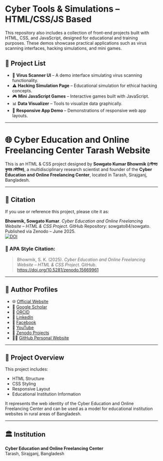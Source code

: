 # Cyber Tools & Simulations – HTML/CSS/JS Based

This repository also includes a collection of front-end projects built with HTML, CSS, and JavaScript, designed for educational and training purposes. These demos showcase practical applications such as virus scanning interfaces, hacking simulations, and mini games.

## 📁 Project List

- 🔐 **Virus Scanner UI** – A demo interface simulating virus scanning functionality.  
- ⚠️ **Hacking Simulation Page** – Educational simulation for ethical hacking concepts.  
- 🎮 **Mini JavaScript Games** – Interactive games built with JavaScript.  
- 📊 **Data Visualizer** – Tools to visualize data graphically.  
- 📱 **Responsive App Demo** – Demonstrations of responsive web app layouts.

---
# 🌐 Cyber Education and Online Freelancing Center Tarash Website

This is an HTML & CSS project designed by **Sowgato Kumar Bhowmik (সৌগত কুমার ভৌমিক)**, a multidisciplinary research scientist and founder of the **Cyber Education and Online Freelancing Center**, located in Tarash, Sirajganj, Bangladesh.

---

## 📄 Citation

If you use or reference this project, please cite it as:

**Bhowmik, Sowgato Kumar**. *Cyber Education and Online Freelancing Website – HTML & CSS Project*. GitHub Repository: sowgato84/sowgato.  
Published via Zenodo – June 2025.  
[![DOI](https://zenodo.org/badge/DOI/10.5281/zenodo.15669961.svg)](https://doi.org/10.5281/zenodo.15669961)

### 📘 APA Style Citation:
> Bhowmik, S. K. (2025). *Cyber Education and Online Freelancing Website – HTML & CSS Project*. GitHub. https://doi.org/10.5281/zenodo.15669961

---

## 🔗 Author Profiles

- 🌐 [Official Website](https://sowgato.blogspot.com)  
- 🧠 [Google Scholar](https://scholar.google.com/citations?user=Iy02rmkAAAAJ&hl=en)  
- 🪪 [ORCID](https://orcid.org/0009-0005-2071-5614)  
- 🔗 [LinkedIn](https://www.linkedin.com/in/sowgato-kumar-bhowmik-0219a22b0)  
- 📘 [Facebook](https://www.facebook.com/sowgato.kumar.bhowmik)  
- 🎥 [YouTube](https://youtube.com/@sowgatokumarbhowmik9756?si=0jJTpWdolFA3lXwp)  
- 📂 [Zenodo Projects](https://zenodo.org/records/15630243)  
- 🧑‍💻 [GitHub Personal Website](https://sowgato84.github.io/sowgato/)

---

## 📁 Project Overview

This project includes:

- HTML Structure
- CSS Styling
- Responsive Layout
- Educational Institution Information

It represents the web identity of the Cyber Education and Online Freelancing Center and can be used as a model for educational institution websites in rural areas of Bangladesh.

---

## 🏛️ Institution

**Cyber Education and Online Freelancing Center**  
Tarash, Sirajganj, Bangladesh
